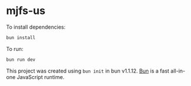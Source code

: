 # mjfs-us

To install dependencies:

```bash
bun install
```

To run:

```bash
bun run dev
```

This project was created using `bun init` in bun v1.1.12. [Bun](https://bun.sh) is a fast all-in-one JavaScript runtime.
